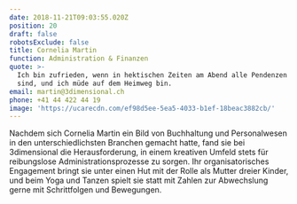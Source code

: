 ```yaml
---
date: 2018-11-21T09:03:55.020Z
position: 20
draft: false
robotsExclude: false
title: Cornelia Martin
function: Administration & Finanzen
quote: >-
  Ich bin zufrieden, wenn in hektischen Zeiten am Abend alle Pendenzen erledigt
  sind, und ich müde auf dem Heimweg bin.
email: martin@3dimensional.ch
phone: +41 44 422 44 19
image: 'https://ucarecdn.com/ef98d5ee-5ea5-4033-b1ef-18beac3882cb/'
---
```

Nachdem sich Cornelia Martin ein Bild von Buchhaltung und Personalwesen in den unterschiedlichsten Branchen gemacht hatte, fand sie bei 3dimensional die Herausforderung, in einem kreativen Umfeld stets für reibungslose Administrationsprozesse zu sorgen. Ihr organisatorisches Engagement bringt sie unter einen Hut mit der Rolle als Mutter dreier Kinder, und beim Yoga und Tanzen spielt sie statt mit Zahlen zur Abwechslung gerne mit Schrittfolgen und Bewegungen.
